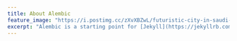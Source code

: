 ```yaml
---
title: About Alembic
feature_image: "https://i.postimg.cc/zXvXBZwL/futuristic-city-in-saudi-arabia-3.png"
excerpt: "Alembic is a starting point for [Jekyll](https://jekyllrb.com/) projects. Rather than starting from scratch, this boilerplate is designed to get the ball rolling immediately. Install it, configure it, tweak it, push it."
---
```


